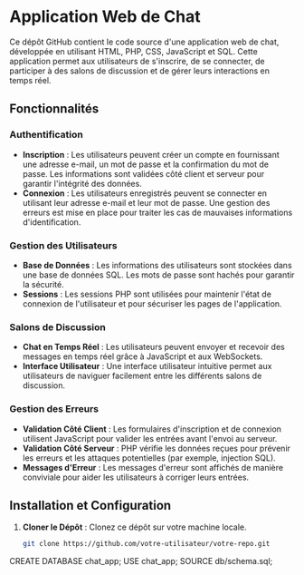 # Application Web de Chat

Ce dépôt GitHub contient le code source d'une application web de chat, développée en utilisant HTML, PHP, CSS, JavaScript et SQL. Cette application permet aux utilisateurs de s'inscrire, de se connecter, de participer à des salons de discussion et de gérer leurs interactions en temps réel.

## Fonctionnalités

### Authentification

- **Inscription** : Les utilisateurs peuvent créer un compte en fournissant une adresse e-mail, un mot de passe et la confirmation du mot de passe. Les informations sont validées côté client et serveur pour garantir l'intégrité des données.
- **Connexion** : Les utilisateurs enregistrés peuvent se connecter en utilisant leur adresse e-mail et leur mot de passe. Une gestion des erreurs est mise en place pour traiter les cas de mauvaises informations d'identification.

### Gestion des Utilisateurs

- **Base de Données** : Les informations des utilisateurs sont stockées dans une base de données SQL. Les mots de passe sont hachés pour garantir la sécurité.
- **Sessions** : Les sessions PHP sont utilisées pour maintenir l'état de connexion de l'utilisateur et pour sécuriser les pages de l'application.

### Salons de Discussion

- **Chat en Temps Réel** : Les utilisateurs peuvent envoyer et recevoir des messages en temps réel grâce à JavaScript et aux WebSockets.
- **Interface Utilisateur** : Une interface utilisateur intuitive permet aux utilisateurs de naviguer facilement entre les différents salons de discussion.

### Gestion des Erreurs

- **Validation Côté Client** : Les formulaires d'inscription et de connexion utilisent JavaScript pour valider les entrées avant l'envoi au serveur.
- **Validation Côté Serveur** : PHP vérifie les données reçues pour prévenir les erreurs et les attaques potentielles (par exemple, injection SQL).
- **Messages d'Erreur** : Les messages d'erreur sont affichés de manière conviviale pour aider les utilisateurs à corriger leurs entrées.

## Installation et Configuration

1. **Cloner le Dépôt** : Clonez ce dépôt sur votre machine locale.
   ```bash
   git clone https://github.com/votre-utilisateur/votre-repo.git
CREATE DATABASE chat_app;
USE chat_app;
SOURCE db/schema.sql;
